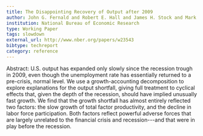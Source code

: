 ```yaml
---
title: The Disappointing Recovery of Output after 2009
author: John G. Fernald and Robert E. Hall and James H. Stock and Mark W. Watson
institution: National Bureau of Economic Research
type: Working Paper
tags: slowdown
external_url: http://www.nber.org/papers/w23543
bibtype: techreport
category: reference
---
```

Abstract: U.S. output has expanded only slowly since the recession trough in 2009, even though the unemployment rate has essentially returned to a pre-crisis, normal level. We use a growth-accounting decomposition to explore explanations for the output shortfall, giving full treatment to cyclical effects that, given the depth of the recession, should have implied unusually fast growth. We find that the growth shortfall has almost entirely reflected two factors: the slow growth of total factor productivity, and the decline in labor force participation. Both factors reflect powerful adverse forces that are largely unrelated to the financial crisis and recession---and that were in play before the recession.
